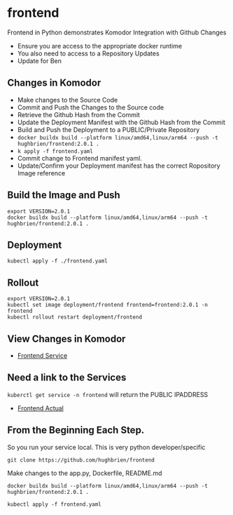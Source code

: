 # frontend
Frontend in Python demonstrates Komodor Integration with Github Changes

- Ensure you are access to the appropriate docker runtime
- You also need to access to a Repository Updates
- Update for Ben


## Changes in Komodor 

- Make changes to the Source Code 
- Commit and Push the Changes to the Source code
- Retrieve the Github Hash from the Commit
- Update the Deployment Manifest with the Github Hash from the Commit
- Build and Push the Deployment to a PUBLIC/Private Repository 
- ```docker buildx build --platform linux/amd64,linux/arm64 --push -t hughbrien/frontend:2.0.1 .```
- ``` k apply -f frontend.yaml         ```
- Commit change to Frontend manifest yaml.
- Update/Confirm  your Deployment manifest has the correct Ropository Image reference


## Build the Image and Push 
```
export VERSION=2.0.1
docker buildx build --platform linux/amd64,linux/arm64 --push -t hughbrien/frontend:2.0.1 .
```

## Deployment
```
kubectl apply -f ./frontend.yaml

```

## Rollout 
```
export VERSION=2.0.1
kubectl set image deployment/frontend frontend=frontend:2.0.1 -n frontend
kubectl rollout restart deployment/frontend 
```

## View Changes in Komodor 
- [Frontend Service](https://app.komodor.com/services/demo.google-se-cluster-frontend.frontend)

## Need a link to the Services 

```kuberctl get service -n frontend``` will return the PUBLIC IPADDRESS 

- [Frontend Actual](http://34.173.139.195:5000/)


## From the Beginning Each Step. 
So you run your service local. This is very python developer/specific 

```git clone https://github.com/hughbrien/frontend ```

Make changes to the app.py, Dockerfile, README.md 

```docker buildx build --platform linux/amd64,linux/arm64 --push -t hughbrien/frontend:2.0.1 .```


```kubectl apply -f frontend.yaml```

